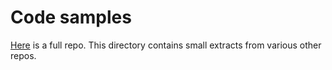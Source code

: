 # Code samples

[Here](https://github.com/kirkiano/rpg-bot-periodical-scraper) is
a full repo. This directory contains small extracts from various other
repos.
